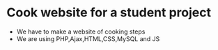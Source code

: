 # Cook website for a student project

 - We have to make a website of cooking steps
 - We are using PHP,Ajax,HTML,CSS,MySQL and JS
